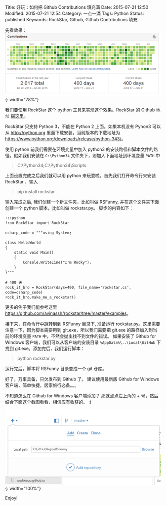 Title: 好玩：如何把 Github Contributions 填充满
Date: 2015-07-21 12:50
Modified: 2015-07-21 12:54
Category: 一点一滴
Tags: Python
Status: published
Keywords: RockStar, Github, Github Contributions 填充

先看效果：  
![rockstar](images/RockStar/rockstar.PNG){: width="78%"}

我们要使用 RockStar 这个 python 工具来实现这个效果。RockStar 的 Github 地址 [撮这里](https://github.com/avinassh/rockstar)。

RockStar 只支持 Python 3，不能在 Python 2 上面。如果本机没有 Pyhon3 可以从 <http://python.org> 里面下载安装，当前版本的下载地址为 <https://www.python.org/downloads/release/python-343/>。

使用 python 前我们需要在环境变量中加入 python3 的安装路径和脚本文件的路径。假如我们安装在 `C:\Python34` 文件夹下，则加入下面地址到环境变量 `PATH` 中

> C:\Python34;C:\Python34\Scripts


上面设置完成之后我们就可以用 python 来玩耍啦。首先我们打开命令行来安装 RockStar ，输入

> pip install rockstar

输入完成之后, 我们创建一个新文件夹，比如叫做 RSFunny, 并在这个文件夹下面创建一个 python 脚本，比如叫做 rockstar.py。 脚步的内容如下：

	:::python
	from RockStar import RockStar

	csharp_code = """using System;
	
	class HelloWorld
	{
	    static void Main()
	    {
	        Console.WriteLine("I'm Rocky");
	    }
	}"""
	
	# 400 天
	rock_it_bro = RockStar(days=400, file_name='rockstar.cs', code=csharp_code)
	rock_it_bro.make_me_a_rockstar()

更多的例子我们能参考这里 <https://github.com/avinassh/rockstar/tree/master/examples>。
	
接下来，在命令行中跳转到到 RSFunny 目录下, 准备运行 rockstar.py。这里需要注意一下，因为脚本需要用到 git.exe，所以我们需要把 git.exe 的路径加入到当前的环境变量 `PATH` 中，不然会抛出找不到文件的错误。
如果安装了 Github for Windows 客户端，我们可以从客户端的安装目录 `%AppData%\..\Local\GitHub` 下找到 git.exe。添加完后，我们运行脚本：  

> python rockstar.py

运行完后，脚本将 RSFunny 目录变成一个 git 仓库。

好了，万事具备，只欠发布到 Github 了。 建议使用最新版 Github for Windows 客户端，简单快捷，居家旅行必备。。。

不知道怎么在 Github for Windows 客户端添加？ 那就点点左上角的 + 号，然后结合下面这个截图看看，相信应有收获的。 :) 

![gitAddRepo](images/RockStar/gitAddRepo.PNG){: width="100%"}

Enjoy!
